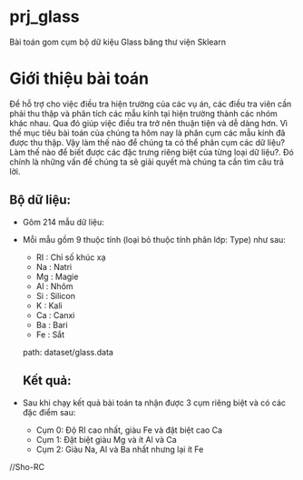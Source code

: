 # prj_glass
Bài toán gom cụm bộ dữ kiệu Glass băng thư viện Sklearn
# Giới thiệu bài toán
Để hỗ trợ cho việc điều tra hiện trường của các vụ án, các điều tra viên cần phải thu thập và phân tích các mẫu kính tại hiện trường thành các nhóm khác nhau. Qua đó giúp việc điều tra trở nên thuận tiện và dễ dàng hơn.
Vì thế mục tiêu bài toán của chúng ta hôm nay là phân cụm các mẫu kính đã được thu thập. Vậy làm thế nào để chúng ta có thể phân cụm các dữ liệu? Làm thế nào để biết được các đặc trưng riêng biệt của từng loại dữ liệu?. Đó chính là những vấn đề chúng ta sẽ giải quyết mà chúng ta cần tìm câu trả lời.


## Bộ dữ liệu:
* Gôm 214 mẫu dữ liệu:
* Mỗi mẫu gồm 9 thuộc tính (loại bỏ thuộc tính phân lớp: Type) như sau:
  -	RI : Chỉ số khúc xạ
  -	Na : Natri
  -	Mg : Magie
  -	Al : Nhôm
  -	Si : Silicon
  -	K : Kali
  -	Ca : Canxi
  -	Ba : Bari
  -	Fe : Sắt
  
  path: dataset/glass.data
  
  ## Kết quả:
* Sau khi chạy kết quả bài toán ta nhận được 3 cụm riêng biệt và có các đặc điểm sau:
  -	Cụm 0: Độ RI cao nhất, giàu Fe và đặt biệt cao Ca
  -	Cụm 1: Đặt biệt giàu Mg và ít Al và Ca
  -	Cụm 2: Giàu Na, Al và Ba nhất nhưng lại ít Fe


//Sho-RC
